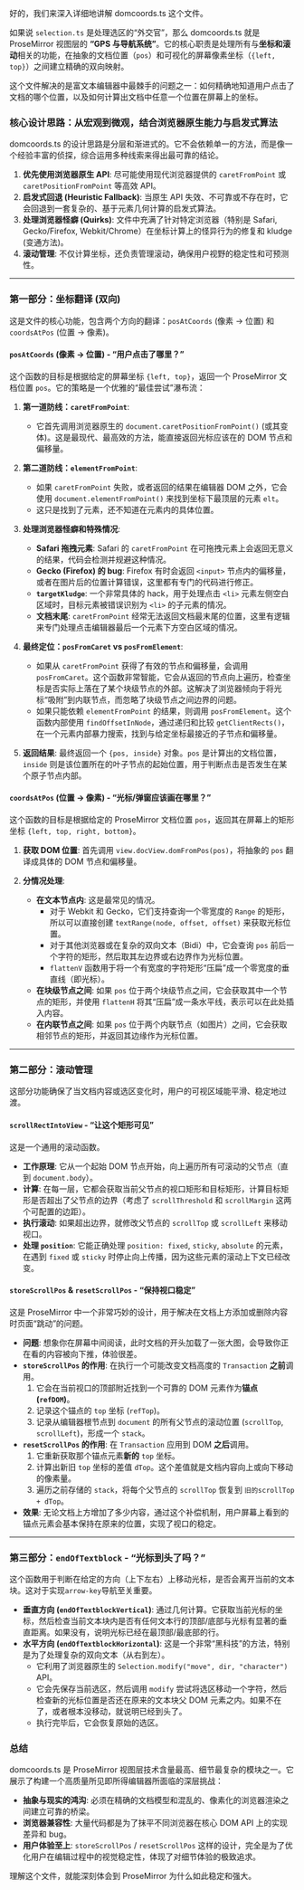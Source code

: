 好的，我们来深入详细地讲解 domcoords.ts 这个文件。

如果说 `selection.ts` 是处理选区的“外交官”，那么 domcoords.ts 就是 ProseMirror 视图层的 **“GPS 与导航系统”**。它的核心职责是处理所有与**坐标和滚动**相关的功能，在抽象的文档位置（`pos`）和可视化的屏幕像素坐标（`{left, top}`）之间建立精确的双向映射。

这个文件解决的是富文本编辑器中最棘手的问题之一：如何精确地知道用户点击了文档的哪个位置，以及如何计算出文档中任意一个位置在屏幕上的坐标。

### 核心设计思路：从宏观到微观，结合浏览器原生能力与启发式算法

domcoords.ts 的设计思路是分层和渐进式的。它不会依赖单一的方法，而是像一个经验丰富的侦探，综合运用多种线索来得出最可靠的结论。

1.  **优先使用浏览器原生 API**: 尽可能使用现代浏览器提供的 `caretFromPoint` 或 `caretPositionFromPoint` 等高效 API。
2.  **启发式回退 (Heuristic Fallback)**: 当原生 API 失效、不可靠或不存在时，它会回退到一套复杂的、基于元素几何计算的启发式算法。
3.  **处理浏览器怪癖 (Quirks)**: 文件中充满了针对特定浏览器（特别是 Safari, Gecko/Firefox, Webkit/Chrome）在坐标计算上的怪异行为的修复和 kludge (变通方法)。
4.  **滚动管理**: 不仅计算坐标，还负责管理滚动，确保用户视野的稳定性和可预测性。

---

### 第一部分：坐标翻译 (双向)

这是文件的核心功能，包含两个方向的翻译：`posAtCoords` (像素 → 位置) 和 `coordsAtPos` (位置 → 像素)。

#### `posAtCoords` (像素 → 位置) - “用户点击了哪里？”

这个函数的目标是根据给定的屏幕坐标 `{left, top}`，返回一个 ProseMirror 文档位置 `pos`。它的策略是一个优雅的“最佳尝试”瀑布流：

1.  **第一道防线：`caretFromPoint`**:

    - 它首先调用浏览器原生的 `document.caretPositionFromPoint()` (或其变体)。这是最现代、最高效的方法，能直接返回光标应该在的 DOM 节点和偏移量。

2.  **第二道防线：`elementFromPoint`**:

    - 如果 `caretFromPoint` 失败，或者返回的结果在编辑器 DOM 之外，它会使用 `document.elementFromPoint()` 来找到坐标下最顶层的元素 `elt`。
    - 这只是找到了元素，还不知道在元素内的具体位置。

3.  **处理浏览器怪癖和特殊情况**:

    - **Safari 拖拽元素**: Safari 的 `caretFromPoint` 在可拖拽元素上会返回无意义的结果，代码会检测并规避这种情况。
    - **Gecko (Firefox) 的 bug**: Firefox 有时会返回 `<input>` 节点内的偏移量，或者在图片后的位置计算错误，这里都有专门的代码进行修正。
    - **`targetKludge`**: 一个非常具体的 hack，用于处理点击 `<li>` 元素左侧空白区域时，目标元素被错误识别为 `<li>` 的子元素的情况。
    - **文档末尾**: `caretFromPoint` 经常无法返回文档最末尾的位置，这里有逻辑来专门处理点击编辑器最后一个元素下方空白区域的情况。

4.  **最终定位：`posFromCaret` vs `posFromElement`**:

    - 如果从 `caretFromPoint` 获得了有效的节点和偏移量，会调用 `posFromCaret`。这个函数非常智能，它会从返回的节点向上遍历，检查坐标是否实际上落在了某个块级节点的外部。这解决了浏览器倾向于将光标“吸附”到内联节点，而忽略了块级节点之间边界的问题。
    - 如果只能依赖 `elementFromPoint` 的结果，则调用 `posFromElement`。这个函数内部使用 `findOffsetInNode`，通过递归和比较 `getClientRects()`，在一个元素内部暴力搜索，找到与给定坐标最接近的子节点和偏移量。

5.  **返回结果**: 最终返回一个 `{pos, inside}` 对象。`pos` 是计算出的文档位置，`inside` 则是该位置所在的叶子节点的起始位置，用于判断点击是否发生在某个原子节点内部。

#### `coordsAtPos` (位置 → 像素) - “光标/弹窗应该画在哪里？”

这个函数的目标是根据给定的 ProseMirror 文档位置 `pos`，返回其在屏幕上的矩形坐标 `{left, top, right, bottom}`。

1.  **获取 DOM 位置**: 首先调用 `view.docView.domFromPos(pos)`，将抽象的 `pos` 翻译成具体的 DOM 节点和偏移量。

2.  **分情况处理**:
    - **在文本节点内**: 这是最常见的情况。
      - 对于 Webkit 和 Gecko，它们支持查询一个零宽度的 `Range` 的矩形，所以可以直接创建 `textRange(node, offset, offset)` 来获取光标位置。
      - 对于其他浏览器或在复杂的双向文本（Bidi）中，它会查询 `pos` 前后一个字符的矩形，然后取其左边界或右边界作为光标位置。
      - `flattenV` 函数用于将一个有宽度的字符矩形“压扁”成一个零宽度的垂直线（即光标）。
    - **在块级节点之间**: 如果 `pos` 位于两个块级节点之间，它会获取其中一个节点的矩形，并使用 `flattenH` 将其“压扁”成一条水平线，表示可以在此处插入内容。
    - **在内联节点之间**: 如果 `pos` 位于两个内联节点（如图片）之间，它会获取相邻节点的矩形，并返回其边缘作为光标位置。

---

### 第二部分：滚动管理

这部分功能确保了当文档内容或选区变化时，用户的可视区域能平滑、稳定地过渡。

#### `scrollRectIntoView` - “让这个矩形可见”

这是一个通用的滚动函数。

- **工作原理**: 它从一个起始 DOM 节点开始，向上遍历所有可滚动的父节点（直到 `document.body`）。
- **计算**: 在每一层，它都会获取当前父节点的视口矩形和目标矩形，计算目标矩形是否超出了父节点的边界（考虑了 `scrollThreshold` 和 `scrollMargin` 这两个可配置的边距）。
- **执行滚动**: 如果超出边界，就修改父节点的 `scrollTop` 或 `scrollLeft` 来移动视口。
- **处理 `position`**: 它能正确处理 `position: fixed`, `sticky`, `absolute` 的元素，在遇到 `fixed` 或 `sticky` 时停止向上传播，因为这些元素的滚动上下文已经改变。

#### `storeScrollPos` & `resetScrollPos` - “保持视口稳定”

这是 ProseMirror 中一个非常巧妙的设计，用于解决在文档上方添加或删除内容时页面“跳动”的问题。

- **问题**: 想象你在屏幕中间阅读，此时文档的开头加载了一张大图，会导致你正在看的内容被向下推，体验很差。
- **`storeScrollPos` 的作用**: 在执行一个可能改变文档高度的 `Transaction` **之前**调用。
  1.  它会在当前视口的顶部附近找到一个可靠的 DOM 元素作为**锚点 (`refDOM`)**。
  2.  记录这个锚点的 `top` 坐标 (`refTop`)。
  3.  记录从编辑器根节点到 `document` 的所有父节点的滚动位置 (`scrollTop`, `scrollLeft`)，形成一个 `stack`。
- **`resetScrollPos` 的作用**: 在 `Transaction` 应用到 DOM **之后**调用。
  1.  它重新获取那个锚点元素**新的** `top` 坐标。
  2.  计算出新旧 `top` 坐标的差值 `dTop`。这个差值就是文档内容向上或向下移动的像素量。
  3.  遍历之前存储的 `stack`，将每个父节点的 `scrollTop` 恢复到 `旧的scrollTop + dTop`。
- **效果**: 无论文档上方增加了多少内容，通过这个补偿机制，用户屏幕上看到的锚点元素会基本保持在原来的位置，实现了视口的稳定。

---

### 第三部分：`endOfTextblock` - “光标到头了吗？”

这个函数用于判断在给定的方向（上下左右）上移动光标，是否会离开当前的文本块。这对于实现`arrow-key`导航至关重要。

- **垂直方向 (`endOfTextblockVertical`)**: 通过几何计算。它获取当前光标的坐标，然后检查当前文本块内是否有任何文本行的顶部/底部与光标有显著的垂直距离。如果没有，说明光标已经在最顶部/最底部的行。
- **水平方向 (`endOfTextblockHorizontal`)**: 这是一个非常“黑科技”的方法，特别是为了处理复杂的双向文本（从右到左）。
  - 它利用了浏览器原生的 `Selection.modify("move", dir, "character")` API。
  - 它会先保存当前选区，然后调用 `modify` 尝试将选区移动一个字符，然后检查新的光标位置是否还在原来的文本块父 DOM 元素之内。如果不在了，或者根本没移动，就说明已经到头了。
  - 执行完毕后，它会恢复原始的选区。

### 总结

domcoords.ts 是 ProseMirror 视图层技术含量最高、细节最复杂的模块之一。它展示了构建一个高质量所见即所得编辑器所面临的深层挑战：

- **抽象与现实的鸿沟**: 必须在精确的文档模型和混乱的、像素化的浏览器渲染之间建立可靠的桥梁。
- **浏览器兼容性**: 大量代码都是为了抹平不同浏览器在核心 DOM API 上的实现差异和 bug。
- **用户体验至上**: `storeScrollPos` / `resetScrollPos` 这样的设计，完全是为了优化用户在编辑过程中的视觉稳定性，体现了对细节体验的极致追求。

理解这个文件，就能深刻体会到 ProseMirror 为什么如此稳定和强大。
